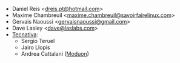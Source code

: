 - Daniel Reis \<<dreis.pt@hotmail.com>\>
- Maxime Chambreuil \<<maxime.chambreuil@savoirfairelinux.com>\>
- Gervais Naoussi \<<gervaisnaoussi@gmail.com>\>
- Dave Lasley \<<dave@laslabs.com>\>
- [Tecnativa](https://www.tecnativa.com):
  - Sergio Teruel
  - Jairo Llopis
  - Andrea Cattalani ([Moduon](https://www.moduon.team/))
